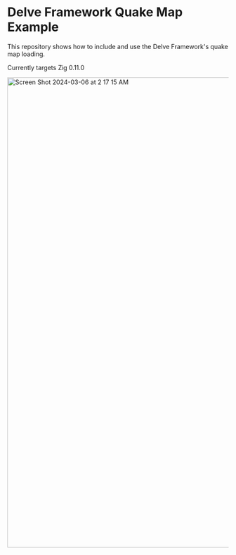 # Delve Framework Quake Map Example

This repository shows how to include and use the Delve Framework's quake map loading.

Currently targets Zig 0.11.0

<img width="1072" alt="Screen Shot 2024-03-06 at 2 17 15 AM" src="https://github.com/Interrupt/delve-framework-quake-example/assets/1374/4aebb7b3-4733-4c96-9fed-48bffb3b10cc">
